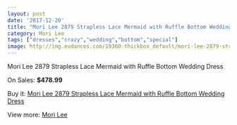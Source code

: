```yaml
---
layout: post
date: '2017-12-20'
title: "Mori Lee 2879 Strapless Lace Mermaid with Ruffle Bottom Wedding Dress"
category: Mori Lee
tags: ["dresses","crazy","wedding","bottom","special"]
image: http://img.eudances.com/19360-thickbox_default/mori-lee-2879-strapless-lace-mermaid-with-ruffle-bottom-wedding-dress.jpg
---
```

Mori Lee 2879 Strapless Lace Mermaid with Ruffle Bottom Wedding Dress

On Sales: **$478.99**
<a href="https://www.eudances.com/en/mori-lee/5759-mori-lee-2879-strapless-lace-mermaid-with-ruffle-bottom-wedding-dress.html"><amp-img layout="responsive" width="600" height="600" src="//img.eudances.com/19360-thickbox_default/mori-lee-2879-strapless-lace-mermaid-with-ruffle-bottom-wedding-dress.jpg" alt="Mori Lee 2879 Strapless Lace Mermaid with Ruffle Bottom Wedding Dress 0" /></a>
<a href="https://www.eudances.com/en/mori-lee/5759-mori-lee-2879-strapless-lace-mermaid-with-ruffle-bottom-wedding-dress.html"><amp-img layout="responsive" width="600" height="600" src="//img.eudances.com/19363-thickbox_default/mori-lee-2879-strapless-lace-mermaid-with-ruffle-bottom-wedding-dress.jpg" alt="Mori Lee 2879 Strapless Lace Mermaid with Ruffle Bottom Wedding Dress 1" /></a>
<a href="https://www.eudances.com/en/mori-lee/5759-mori-lee-2879-strapless-lace-mermaid-with-ruffle-bottom-wedding-dress.html"><amp-img layout="responsive" width="600" height="600" src="//img.eudances.com/19362-thickbox_default/mori-lee-2879-strapless-lace-mermaid-with-ruffle-bottom-wedding-dress.jpg" alt="Mori Lee 2879 Strapless Lace Mermaid with Ruffle Bottom Wedding Dress 2" /></a>
<a href="https://www.eudances.com/en/mori-lee/5759-mori-lee-2879-strapless-lace-mermaid-with-ruffle-bottom-wedding-dress.html"><amp-img layout="responsive" width="600" height="600" src="//img.eudances.com/19361-thickbox_default/mori-lee-2879-strapless-lace-mermaid-with-ruffle-bottom-wedding-dress.jpg" alt="Mori Lee 2879 Strapless Lace Mermaid with Ruffle Bottom Wedding Dress 3" /></a>

Buy it: [Mori Lee 2879 Strapless Lace Mermaid with Ruffle Bottom Wedding Dress](https://www.eudances.com/en/mori-lee/5759-mori-lee-2879-strapless-lace-mermaid-with-ruffle-bottom-wedding-dress.html "Mori Lee 2879 Strapless Lace Mermaid with Ruffle Bottom Wedding Dress")

View more: [Mori Lee](https://www.eudances.com/en/9-mori-lee "Mori Lee")